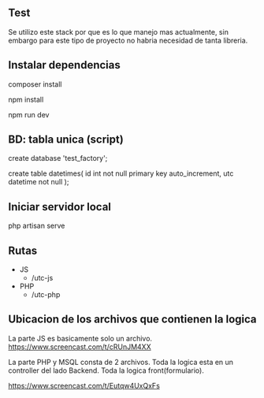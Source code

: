 ## Test
Se utilizo este stack por que es lo que manejo mas actualmente, sin embargo para este tipo de proyecto no habria necesidad de tanta libreria.

## Instalar dependencias

composer install

npm install

npm run dev

## BD: tabla unica (script)

create database 'test_factory';

create table datetimes(
	id int not null primary key auto_increment,
    utc datetime not null
);

## Iniciar servidor local

php artisan serve

## Rutas

 - JS
    - /utc-js
 - PHP
    - /utc-php
    
## Ubicacion de los archivos que contienen la logica
La parte JS es basicamente solo un archivo.
https://www.screencast.com/t/cRUnJM4XX

La parte PHP y MSQL consta de 2 archivos.
Toda la logica esta en un controller del lado Backend.
Toda la logica front(formulario).

https://www.screencast.com/t/Eutqw4UxQxFs


